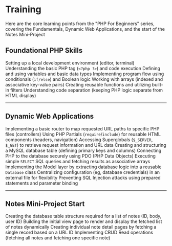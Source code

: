 # Training
Here are the core learning points from the "PHP For Beginners" series, covering the Fundamentals, Dynamic Web Applications, and the start of the Notes Mini-Project

## Foundational PHP Skills

 Setting up a local development environment (editor, terminal)
 Understanding the basic PHP tag (`<?php ?>`) and code execution
 Defining and using variables and basic data types
 Implementing program flow using conditionals (`if/else`) and Boolean logic
 Working with arrays (indexed and associative key-value pairs)
 Creating reusable functions and utilizing built-in filters
 Understanding code separation (keeping PHP logic separate from HTML display)

---

## Dynamic Web Applications

 Implementing a basic router to map requested URL paths to specific PHP files (controllers)
 Using PHP Partials (`require`/`include`) for reusable HTML components (headers, navigation)
 Accessing Superglobals (`$_SERVER`, `$_GET`) to retrieve request information and URL data
 Creating and structuring a MySQL database table (defining primary keys and columns)
 Connecting PHP to the database securely using PDO (PHP Data Objects)
 Executing simple `SELECT` SQL queries and fetching results as associative arrays
 Implementing the Model layer by extracting database logic into a reusable `Database` class
 Centralizing configuration (eg, database credentials) in an external file for flexibility
 Preventing SQL Injection attacks using prepared statements and parameter binding

---

## Notes Mini-Project Start

 Creating the database table structure required for a list of notes (ID, body, user ID)
 Building the initial view page to render and display the fetched list of notes dynamically
 Creating individual note detail pages by fetching a single record based on a URL ID
 Implementing CRUD Read operations (fetching all notes and fetching one specific note)